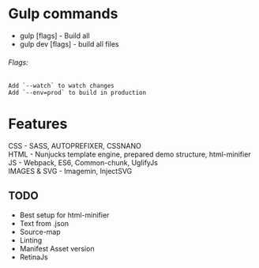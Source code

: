 # Gulp commands

* gulp [flags] - Build all 
* gulp dev [flags] - build all files

###### Flags:

```
Add `--watch` to watch changes
Add `--env=prod` to build in production
```

# Features

CSS - SASS, AUTOPREFIXER, CSSNANO\
HTML - Nunjucks template engine, prepared demo structure, html-minifier\
JS - Webpack, ES6, Common-chunk, UglifyJs\
IMAGES & SVG - Imagemin, InjectSVG


## TODO
* Best setup for html-minifier
* Text from .json
* Source-map
* Linting
* Manifest Asset version
* RetinaJs
